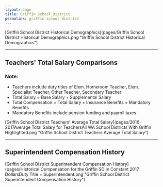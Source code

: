 ```yaml
---
layout: page
title: Griffin School District
permalink: griffin school district
---
```



[Griffin School District Historical Demographics](pages/Griffin School District Historical Demographics.png "Griffin School District Historical Demographics")

___

## Teachers' Total Salary Comparisons
### Note:
- Teachers include duty titles of Elem. Homeroom Teacher, Elem. Specialist Teacher, Other Teacher, Secondary Teacher
- Total Salary = Base Salary + Supplemental Salary
- Total Compensation = Total Salary + Insurance Benefits + Mandatory Benefits
- Mandatory Benefits include pension funding and payroll taxes

[Griffin School District Teachers' Average Total Salary](pages/2016-2017Average Total Salary for TeachersAll WA School Districts With Griffin Highlighted.png "Griffin School District Teachers Average Total Salary")


___

## Superintendent Compensation History

[Griffin School District Superintendent Compensation History](pages/Historical Compensation for the Griffin SD in Constant 2017 DollarsDuty Title = Superintendent.png "Griffin School District Superintendent Compensation History")

